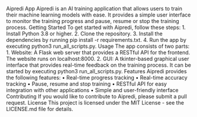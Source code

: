 ﻿Aipredi App
Aipredi is an AI training application that allows users to train their machine learning models with ease. It provides a simple user interface to monitor the training progress and pause, resume or stop the training process.
Getting Started
To get started with Aipredi, follow these steps:
    1. Install Python 3.8 or higher.
    2. Clone the repository.
    3. Install the dependencies by running pip install -r requirements.txt.
    4. Run the app by executing python3 run_all_scripts.py.
Usage
The app consists of two parts:
    1. Website: A Flask web server that provides a RESTful API for the frontend. The website runs on localhost:8000.
    2. GUI: A tkinter-based graphical user interface that provides real-time feedback on the training process. It can be started by executing python3 run_all_scripts.py.
Features
Aipredi provides the following features:
    • Real-time progress tracking
    • Real-time accuracy tracking
    • Pause, resume and stop training
    • RESTful API for easy integration with other applications
    • Simple and user-friendly interface
Contributing
If you would like to contribute to Aipredi, please submit a pull request.
License
This project is licensed under the MIT License - see the LICENSE.md file for details.

